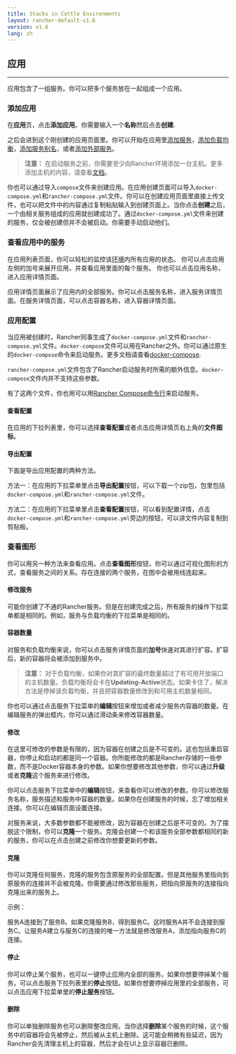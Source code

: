 ```yaml
---
title: Stacks in Cattle Environments
layout: rancher-default-v1.6
version: v1.6
lang: zh
---
```


## 应用
---

应用包含了一组服务。你可以把多个服务放在一起组成一个应用。

### 添加应用

在**应用**页，点击**添加应用**。你需要输入一个**名称**然后点击**创建**.

之后会进到这个刚创建的应用页面里。你可以开始在应用里[添加服务]({{site.baseurl}}/rancher/{{page.version}}/{{page.lang}}/cattle/adding-services/)，[添加负载均衡]({{site.baseurl}}/rancher/{{page.version}}/{{page.lang}}/cattle/adding-load-balancers/)，[添加服务别名]({{site.baseurl}}/rancher/{{page.version}}/{{page.lang}}/cattle/adding-service-alias)，或者[添加外部服务]({{site.baseurl}}/rancher/{{page.version}}/{{page.lang}}/cattle/adding-external-services)。

> **注意：** 在启动服务之前，你需要至少向Rancher环境添加一台主机。更多添加主机的内容，请查看[文档]({{site.baseurl}}/rancher/{{page.version}}/{{page.lang}}/hosts/)。

你也可以通过导入`compose`文件来创建应用。在应用创建页面可以导入`docker-compose.yml`和`rancher-compose.yml`文件。你可以在创建应用页面里直接上传文件，也可以把文件中的内容通过复制粘贴输入到创建页面上。当你点击**创建**之后，一个由相关服务组成的应用就创建成功了。通过`docker-compose.yml`文件来创建的服务，仅会被创建但并不会被启动。你需要手动启动他们。

### 查看应用中的服务

在应用列表页面，你可以轻松的监控该[环境]({{site.baseurl}}/rancher/{{page.version}}/{{page.lang}}/environments/)内所有应用的状态。
你可以点击应用左侧的加号来展开应用，并查看应用里面的每个服务。 你也可以点击应用名称，进入应用详情页面。

应用详情页面展示了应用内的全部服务。你可以点击服务名称，进入服务详情页面。在服务详情页面，可以点击容器名称，进入容器详情页面。

### 应用配置

当应用被创建时，Rancher同事生成了`docker-compose.yml`文件和`rancher-compose.yml`文件。`docker-compose`文件可以用在Rancher之外。你可以通过原生的`docker-compose`命令来启动服务。更多文档请查看[docker-compose](https://docs.docker.com/compose/).

`rancher-compose.yml`文件包含了Rancher启动服务时所需的额外信息。`docker-compose`文件内并不支持这些参数。

有了这两个文件，你也用可以用[Rancher Compose命令行]({{site.baseurl}}/rancher/{{page.version}}/{{page.lang}}/cattle/rancher-compose/)来启动服务。

#### 查看配置

在应用的下拉列表里，你可以选择**查看配置**或者点击应用详情页右上角的**文件图标**。

#### 导出配置

下面是导出应用配置的两种方法。

方法一：在应用的下拉菜单里点击**导出配置**按钮，可以下载一个zip包，包里包括`docker-compose.yml`和`rancher-compose.yml`文件。

方法二：在应用的下拉菜单里点击**查看配置**按钮，可以看到配置详情，点击`docker-compose.yml`和`rancher-compose.yml`旁边的按钮，可以讲文件内容复制到剪贴板。

### 查看图形

你可以用另一种方法来查看应用。点击**查看图形**按钮，你可以通过可视化图形的方式，查看服务之间的关系。存在连接的两个服务，在图中会被用线连起来。

#### 修改服务

可能你创建了不通的Rancher服务。但是在创建完成之后，所有服务的操作下拉菜单都是相同的。例如，服务与负载均衡的下拉菜单是相同的。

#### 容器数量

对服务和负载均衡来说，你可以点击服务详情页面的**加号**快速对其进行扩容。扩容后，新的容器将会被添加到服务中。

> **注意：** 对于负载均衡，如果你对其扩容的最终数量超过了有可用开放端口的主机数量。负载均衡将会卡在**Updating-Active**状态。如果卡住了，解决方法是停掉该负载均衡，并且把容器数量修改到和可用主机数量相同。

你也可以通过点击服务下拉菜单的**编辑**按钮来增加或者减少服务内容器的数量。在编辑服务的弹出框内，你可以通过滑动条来修改容器数量。

#### 修改

在这里可修改的参数是有限的，因为容器在创建之后是不可变的。这也包括重启容器，你停止和启动的都是同一个容器。你所能修改的都是Rancher存储的一些参数，而不是Docker容器本身的参数。如果你想要修改其他参数，你可以通过**升级**或者**克隆**这个服务来进行修改。

你可以点击服务下拉菜单中的**编辑**按钮，来查看你可以修改的参数。你可以修改服务名称，服务描述和服务中容器的数量。如果你在创建服务的时候，忘了增加相关连接。你可以在编辑页面设置连接。

对服务来说，大多数参数都不能被修改，因为容器在创建之后是不可变的。为了摆脱这个限制，你可以**克隆**一个服务。克隆会创建一个和该服务全部参数都相同的新的服务，你可以在点击创建之前修改你想要更新的参数。

#### 克隆

你可以克隆任何服务，克隆的服务包含原服务的全部配置。但是其他服务里指向到原服务的连接并不会被克隆。你需要通过修改那些服务，把指向原服务的连接指向克隆出来的服务上。

示例：

服务A连接到了服务B。如果克隆服务B，得到服务C。这时服务A并不会连接到服务C。让服务A建立与服务C的连接的唯一方法就是修改服务A，添加指向服务C的连接。

#### 停止

你可以停止某个服务，也可以一键停止应用内全部的服务。如果你想要停掉某个服务，可以点击服务下拉列表里的**停止**按钮。如果你想要停掉应用里的全部服务，可以点击应用下拉菜单里的**停止服务**按钮。

#### 删除

你可以单独删除服务也可以删除整改应用。当你选择**删除**某个服务的时候，这个服务中的容器将会先被停止，然后被从主机上删除。这可能会稍微有些延迟，因为Rancher会先清理主机上的容器，然后才会在UI上显示容器已删除。
